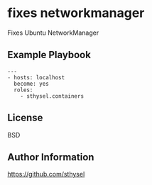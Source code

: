 fixes networkmanager
====================

Fixes Ubuntu NetworkManager

Example Playbook
----------------

    ---
    - hosts: localhost
      become: yes
      roles:
        - sthysel.containers


License
-------

BSD

Author Information
------------------
https://github.com/sthysel
